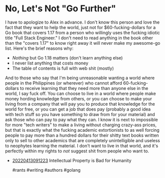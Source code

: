 # No, Let's Not "Go Further"

I have to apologize to Alex in advance. I don't know this person and
love the fact that they want to help the world, just not for
\$60-fucking-dollars for a Go book that covers 1.17 from a person who
willingly uses the fucking idiotic title "Full Stack Engineer." I don't
need to read anything in the book other than the "covers 1.17" to know
right away it will never make my awesome-go list. Here's the brief
reasons why:

* *Nothing* but Go 1.18 matters (don't learn anything else)
* I never list anything that costs money
* The table of contents is full with web shit (mostly)

And to those who say that I'm being unreasonable wanting a world where
people in the Philippines (or wherever) who cannot afford
60-fucking-dollars to receive learning that they need more than anyone
else in the world, I say fuck off. You can choose to live in a world
where people make money hording knowledge from others, or you can choose
to make your living from a company that will pay you to produce that
knowledge for the world for free, or you can get a job that does pay
(probably a good idea with tech stuff so you have something to draw from
for your material) and ask those who can pay to pay what they can. I
know it is next to impossible for more "tech writers" to make a living
without charging crazy-ass prices, but that is exactly what the fucking
academic extortionists to as well forcing people to pay more than a
hundred dollars for their shitty text books written only to sell to
other academics that are completely unintelligible and useless to
neophytes learning the material. I don't want to live in that world, and
it's perfectly within my rights to *not* suggest shit from people who
want to.

* [20220413091223](/20220413091223/) Intellectual Property is Bad for Humanity

    #rants #writing #authors #golang
